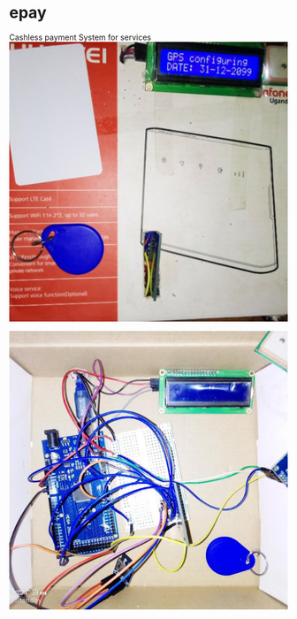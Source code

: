 # epay
Cashless payment System for services
![epayment system](https://github.com/meettheexperts/epay/blob/main/epayment%20system%20for%20public%20transport.PNG)

![epayment system](https://github.com/meettheexperts/epay/blob/main/photo.jpg)
